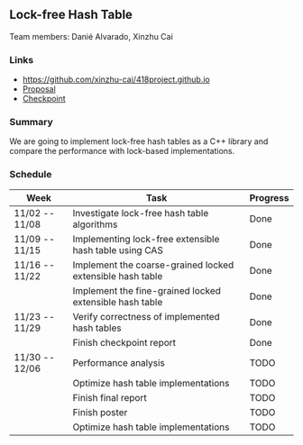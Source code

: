 ## Lock-free Hash Table
Team members: Danié Alvarado, Xinzhu Cai

### Links

* https://github.com/xinzhu-cai/418project.github.io
* [Proposal](https://xinzhu-cai.github.io/418project.github.io/doc/proposal)
* [Checkpoint](https://xinzhu-cai.github.io/418project.github.io/doc/checkpoint)

### Summary

We are going to implement lock-free hash tables as a C++ library and compare the performance with lock-based implementations.

### Schedule 

| Week           | Task                                                        | Progress    |
|----------------|-------------------------------------------------------------|-------------|
| 11/02 -- 11/08 | Investigate lock-free hash table algorithms                 | Done        |
| 11/09 -- 11/15 | Implementing lock-free extensible hash table using CAS      | Done        |
| 11/16 -- 11/22 | Implement the coarse-grained locked extensible hash table   | Done        |
|                | Implement the fine-grained locked extensible hash table     | Done        |
| 11/23 -- 11/29 | Verify correctness of implemented hash tables               | Done        |
|                | Finish checkpoint report                                    | Done        |
| 11/30 -- 12/06 | Performance analysis                                        | TODO        |
|                | Optimize hash table implementations                         | TODO        |
|                | Finish final report                                         | TODO        |
|                | Finish poster                                               | TODO        |
|                | Optimize hash table implementations                         | TODO        |
